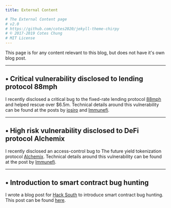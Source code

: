 ```yaml
---
title: External Content

# The External Content page
# v2.0
# https://github.com/cotes2020/jekyll-theme-chirpy
# © 2017-2019 Cotes Chung
# MIT License
---
```


This page is for any content relevant to this blog, but does not have it's own blog post.


---
## • Critical vulnerability disclosed to lending protocol 88mph
I recently disclosed a critical bug to the fixed-rate lending protocol [88mph](https://88mph.app/) and helped rescue over $6.5m. Technical details around this vulnerability can be found at the posts by [iosiro](https://iosiro.com/blog/88mph-bug-bounty-post-mortem) and [Immunefi](https://medium.com/immunefi/88mph-function-initialization-bug-fix-postmortem-c3a2282894d3).

---
## • High risk vulnerability disclosed to DeFi protocol Alchemix
I recently disclosed an access-control bug to The future yield tokenization protocol [Alchemix](https://alchemix.fi/). Technical details around this vulnerability can be found at the post by [Immunefi](https://medium.com/immunefi/alchemix-access-control-bug-fix-debrief-a13d39b9f2e0).

---

## • Introduction to smart contract bug hunting
I wrote a blog post for [Hack South](https://hacksouth.africa/) to introduce smart contract bug hunting. This post can be found [here](https://hacksouth.africa/bug%20bounty/smart-contract-bug-hunting/). 
